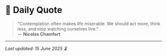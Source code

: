 # 📜 Daily Quote

> "Contemplation often makes life miserable.  We should act more, think less, and stop watching ourselves live."  
> — **Nicolas Chamfort**

---

_Last updated: 15 June 2025 ⏳_
